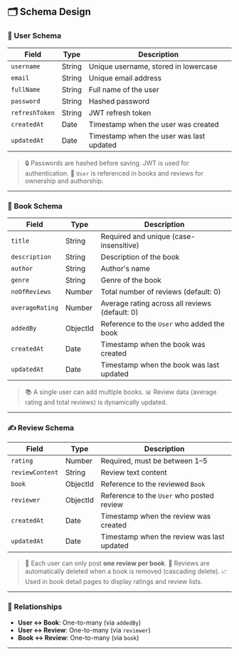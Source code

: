 ## 🗂️ Schema Design

### 🔐 User Schema

| Field          | Type   | Description                              |
| -------------- | ------ | ---------------------------------------- |
| `username`     | String | Unique username, stored in lowercase     |
| `email`        | String | Unique email address                     |
| `fullName`     | String | Full name of the user                    |
| `password`     | String | Hashed password                          |
| `refreshToken` | String | JWT refresh token                        |
| `createdAt`    | Date   | Timestamp when the user was created      |
| `updatedAt`    | Date   | Timestamp when the user was last updated |

> 🔒 Passwords are hashed before saving. JWT is used for authentication.
> 👤 `User` is referenced in books and reviews for ownership and authorship.

---

### 📘 Book Schema

| Field           | Type     | Description                                    |
| --------------- | -------- | ---------------------------------------------- |
| `title`         | String   | Required and unique (case-insensitive)         |
| `description`   | String   | Description of the book                        |
| `author`        | String   | Author's name                                  |
| `genre`         | String   | Genre of the book                              |
| `noOfReviews`   | Number   | Total number of reviews (default: 0)           |
| `averageRating` | Number   | Average rating across all reviews (default: 0) |
| `addedBy`       | ObjectId | Reference to the `User` who added the book     |
| `createdAt`     | Date     | Timestamp when the book was created            |
| `updatedAt`     | Date     | Timestamp when the book was last updated       |

> 📚 A single user can add multiple books.
> 📊 Review data (average rating and total reviews) is dynamically updated.

---

### ✍️ Review Schema

| Field           | Type     | Description                                |
| --------------- | -------- | ------------------------------------------ |
| `rating`        | Number   | Required, must be between 1–5              |
| `reviewContent` | String   | Review text content                        |
| `book`          | ObjectId | Reference to the reviewed `Book`           |
| `reviewer`      | ObjectId | Reference to the `User` who posted review  |
| `createdAt`     | Date     | Timestamp when the review was created      |
| `updatedAt`     | Date     | Timestamp when the review was last updated |

> 🧾 Each user can only post **one review per book**.
> 🔗 Reviews are automatically deleted when a book is removed (cascading delete).
> 📈 Used in book detail pages to display ratings and review lists.

---

### 🔁 Relationships

* **User ↔ Book**: One-to-many (via `addedBy`)
* **User ↔ Review**: One-to-many (via `reviewer`)
* **Book ↔ Review**: One-to-many (via `book`)

---


